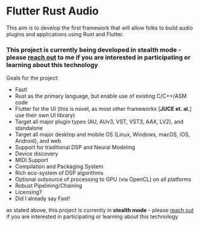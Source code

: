 
# Flutter Rust Audio

This aim is to develop the first framework that will allow folks to build audio plugins and applications using Rust and Flutter.

### This project is currently being developed in **stealth mode** - please [reach out](https://www.github.com/fuzing) to me if you are interested in participating or learning about this technology

Goals for the project:
- Fast!
- Rust as the primary language, but enable use of existing C/C++/ASM code
- Flutter for the UI (this is novel, as most other frameworks [**JUCE et. al.**] use their own UI library)
- Target all major plugin types (AU, AUv3, VST, VST3, AAX, LV2), and standalone
- Target all major desktop and mobile OS (Linux, Windows, macOS, iOS, Android), and web
- Support for traditional DSP and Neural Modeling
- Device discovery
- MIDI Support
- Compilation and Packaging System
- Rich eco-system of DSP algorithms
- Optional outsource of processing to GPU (via OpenCL) on all platforms
- Robust Pipelining/Chaining
- Licensing?
- Did I already say Fast!

as stated above, this project is currently in **stealth mode** - please [reach out](https://www.github.com/fuzing) if you are interested in participating or learning about this technology

